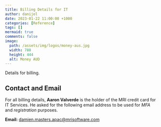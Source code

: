 ```yaml
---
title: Billing Details for IT
author: danijel
date: 2023-01-22 11:00:00 +1000
categories: [Reference]
tags: []
mermaid: true
comments: false
image:
  path: /assets/img/logos/money-aus.jpg
  width: 788
  height: 444
  alt: Money AUD
---
```

Details for billing.

## Contact and Email

For all billing details, **Aaron Valverde** is the holder of the MRI credit card for IT Services. He asked for the following email address to be used for _MFA_ and _registration_ purposes.

**Email:** damien.masters.apac@mrisoftware.com
